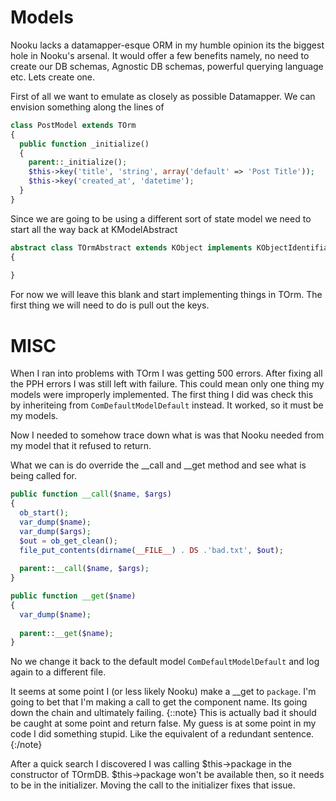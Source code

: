 # Models   
 
Nooku lacks a datamapper-esque ORM in my humble opinion its the biggest hole in Nooku's arsenal. It would offer a few
benefits namely, no need to create our DB schemas, Agnostic DB schemas, powerful querying language etc. Lets create one. 

First of all we want to emulate as closely as possible Datamapper. We can envision something along the lines of

```php
class PostModel extends TOrm
{   
  public function _initialize()
  {    
    parent::_initialize();
    $this->key('title', 'string', array('default' => 'Post Title'));
    $this->key('created_at', 'datetime');      
  }
}
``` 

Since we are going to be using a different sort of state model we need to start all the way back at KModelAbstract

```php
abstract class TOrmAbstract extends KObject implements KObjectIdentifiable      
{
  
}
```

For now we will leave this blank and start implementing things in TOrm. The first thing we will need to do is pull out the keys.  

# MISC

When I ran into problems with TOrm I was getting 500 errors. After fixing all the PPH errors I was still left with failure. This could mean only one thing my models were improperly implemented. The first thing I did was check this by inheriteing from `ComDefaultModelDefault` instead. It worked, so it must be my models.

Now I needed to somehow trace down what is was that Nooku needed from my model that it refused to return. 

What we can is do override the __call and __get method and see what is being called for. 


```php
public function __call($name, $args)
{ 
  ob_start();    
  var_dump($name);
  var_dump($args);
  $out = ob_get_clean();     
  file_put_contents(dirname(__FILE__) . DS .'bad.txt', $out);
  
  parent::__call($name, $args);
} 

public function __get($name)
{
  var_dump($name);
  
  parent::__get($name);
}
```      

No we change it back to the default model `ComDefaultModelDefault` and log again to a different file.

It seems at some point I (or less likely Nooku) make a __get to `package`. I'm going to bet that I'm making a call to get the
component name. Its going down the chain and ultimately failing. {::note} This is actually bad it should be caught at some
point and return false. My guess is at some point in my code I did something stupid. Like the equivalent of a redundant
sentence. {:/note}  

After a quick search I discovered I was calling $this->package in the constructor of TOrmDB. $this->package won't be
available then, so it needs to be in the initializer. Moving the call to the initializer fixes that issue.





